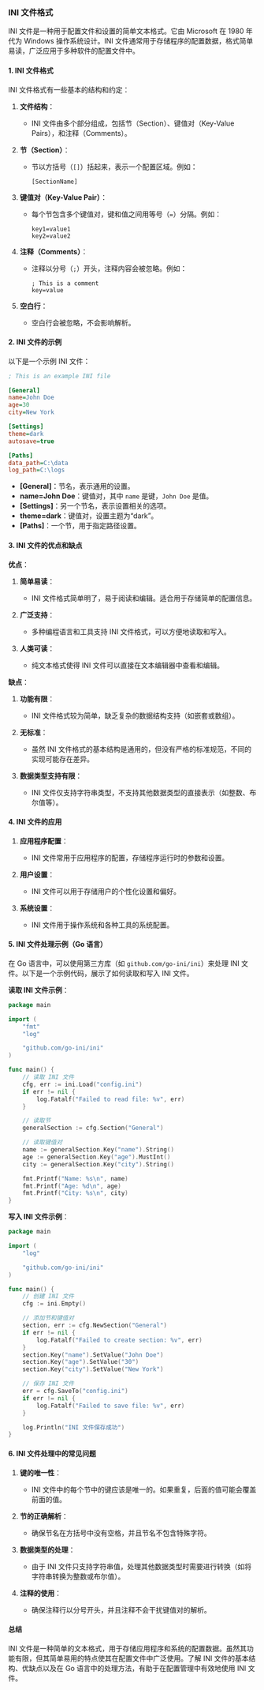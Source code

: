 ### INI 文件格式

INI 文件是一种用于配置文件和设置的简单文本格式。它由 Microsoft 在 1980 年代为 Windows 操作系统设计。INI 文件通常用于存储程序的配置数据，格式简单易读，广泛应用于多种软件的配置文件中。

#### 1. INI 文件格式

INI 文件格式有一些基本的结构和约定：

1. **文件结构**：

   - INI 文件由多个部分组成，包括节（Section）、键值对（Key-Value Pairs），和注释（Comments）。

2. **节（Section）**：

   - 节以方括号（`[]`）括起来，表示一个配置区域。例如：
     ```
     [SectionName]
     ```

3. **键值对（Key-Value Pair）**：

   - 每个节包含多个键值对，键和值之间用等号（`=`）分隔。例如：
     ```
     key1=value1
     key2=value2
     ```

4. **注释（Comments）**：

   - 注释以分号（`;`）开头，注释内容会被忽略。例如：
     ```
     ; This is a comment
     key=value
     ```

5. **空白行**：

   - 空白行会被忽略，不会影响解析。

#### 2. INI 文件的示例

以下是一个示例 INI 文件：

```ini
; This is an example INI file

[General]
name=John Doe
age=30
city=New York

[Settings]
theme=dark
autosave=true

[Paths]
data_path=C:\data
log_path=C:\logs
```

- **[General]**：节名，表示通用的设置。
- **name=John Doe**：键值对，其中 `name` 是键，`John Doe` 是值。
- **[Settings]**：另一个节名，表示设置相关的选项。
- **theme=dark**：键值对，设置主题为“dark”。
- **[Paths]**：一个节，用于指定路径设置。

#### 3. INI 文件的优点和缺点

**优点**：

1. **简单易读**：

   - INI 文件格式简单明了，易于阅读和编辑。适合用于存储简单的配置信息。

2. **广泛支持**：

   - 多种编程语言和工具支持 INI 文件格式，可以方便地读取和写入。

3. **人类可读**：

   - 纯文本格式使得 INI 文件可以直接在文本编辑器中查看和编辑。

**缺点**：

1. **功能有限**：

   - INI 文件格式较为简单，缺乏复杂的数据结构支持（如嵌套或数组）。

2. **无标准**：

   - 虽然 INI 文件格式的基本结构是通用的，但没有严格的标准规范，不同的实现可能存在差异。

3. **数据类型支持有限**：

   - INI 文件仅支持字符串类型，不支持其他数据类型的直接表示（如整数、布尔值等）。

#### 4. INI 文件的应用

1. **应用程序配置**：

   - INI 文件常用于应用程序的配置，存储程序运行时的参数和设置。

2. **用户设置**：

   - INI 文件可以用于存储用户的个性化设置和偏好。

3. **系统设置**：

   - INI 文件用于操作系统和各种工具的系统配置。

#### 5. INI 文件处理示例（Go 语言）

在 Go 语言中，可以使用第三方库（如 `github.com/go-ini/ini`）来处理 INI 文件。以下是一个示例代码，展示了如何读取和写入 INI 文件。

**读取 INI 文件示例**：

```go
package main

import (
    "fmt"
    "log"

    "github.com/go-ini/ini"
)

func main() {
    // 读取 INI 文件
    cfg, err := ini.Load("config.ini")
    if err != nil {
        log.Fatalf("Failed to read file: %v", err)
    }

    // 读取节
    generalSection := cfg.Section("General")

    // 读取键值对
    name := generalSection.Key("name").String()
    age := generalSection.Key("age").MustInt()
    city := generalSection.Key("city").String()

    fmt.Printf("Name: %s\n", name)
    fmt.Printf("Age: %d\n", age)
    fmt.Printf("City: %s\n", city)
}
```

**写入 INI 文件示例**：

```go
package main

import (
    "log"

    "github.com/go-ini/ini"
)

func main() {
    // 创建 INI 文件
    cfg := ini.Empty()

    // 添加节和键值对
    section, err := cfg.NewSection("General")
    if err != nil {
        log.Fatalf("Failed to create section: %v", err)
    }
    section.Key("name").SetValue("John Doe")
    section.Key("age").SetValue("30")
    section.Key("city").SetValue("New York")

    // 保存 INI 文件
    err = cfg.SaveTo("config.ini")
    if err != nil {
        log.Fatalf("Failed to save file: %v", err)
    }

    log.Println("INI 文件保存成功")
}
```

#### 6. INI 文件处理中的常见问题

1. **键的唯一性**：

   - INI 文件中的每个节中的键应该是唯一的。如果重复，后面的值可能会覆盖前面的值。

2. **节的正确解析**：

   - 确保节名在方括号中没有空格，并且节名不包含特殊字符。

3. **数据类型的处理**：

   - 由于 INI 文件只支持字符串值，处理其他数据类型时需要进行转换（如将字符串转换为整数或布尔值）。

4. **注释的使用**：

   - 确保注释行以分号开头，并且注释不会干扰键值对的解析。

#### 总结

INI 文件是一种简单的文本格式，用于存储应用程序和系统的配置数据。虽然其功能有限，但其简单易用的特点使其在配置文件中广泛使用。了解 INI 文件的基本结构、优缺点以及在 Go 语言中的处理方法，有助于在配置管理中有效地使用 INI 文件。